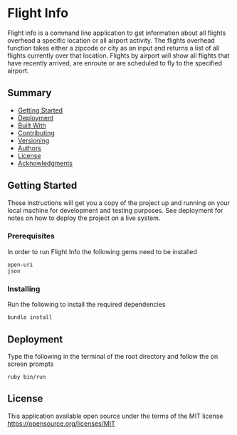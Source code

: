 # Flight Info

Flight info is a command line application to get information about all flights overhead a specific location or all airport activity. The flights overhead function takes either a zipcode or city as an input and returns a list of all flights currently over that location. Flights by airport will show all flights that have recently arrived, are enroute or are scheduled to fly to the specified airport. 


## Summary

  - [Getting Started](#getting-started)
  - [Deployment](#deployment)
  - [Built With](#built-with)
  - [Contributing](#contributing)
  - [Versioning](#versioning)
  - [Authors](#authors)
  - [License](#license)
  - [Acknowledgments](#acknowledgments)

## Getting Started

These instructions will get you a copy of the project up and running on
your local machine for development and testing purposes. See deployment
for notes on how to deploy the project on a live system.

### Prerequisites

In order to run Flight Info the following gems need to be installed

    open-uri
    json

### Installing

Run the following to install the required dependencies

    bundle install


## Deployment

Type the following in the terminal of the root directory and follow the on screen prompts
  
    ruby bin/run

## License

This application available open source under the terms of the MIT license 
https://opensource.org/licenses/MIT
